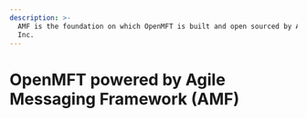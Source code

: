 ```yaml
---
description: >-
  AMF is the foundation on which OpenMFT is built and open sourced by Agile Data
  Inc.
---
```


# OpenMFT powered by Agile Messaging Framework \(AMF\)





